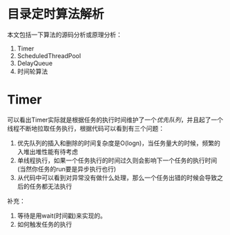 
# 目录定时算法解析
本文包括一下算法的源码分析或原理分析：
1. Timer
2. ScheduledThreadPool
3. DelayQueue
4. 时间轮算法

# Timer

可以看出Timer实际就是根据任务的执行时间维护了一个*优先队列*，并且起了一个线程不断地拉取任务执行，根据代码可以看到有三个问题：
1. 优先队列的插入和删除的时间复杂度是O(logn)，当任务量大的时候，频繁的入堆出堆性能有待考虑
2. 单线程执行，如果一个任务执行的时间过久则会影响下一个任务的执行时间(当然你任务的run要是异步执行也行)
3. 从代码中可以看到对异常没有做什么处理，那么一个任务出错的时候会导致之后的任务都无法执行

补充：
1. 等待是用wait(时间戳)来实现的。
2. 如何触发任务的执行